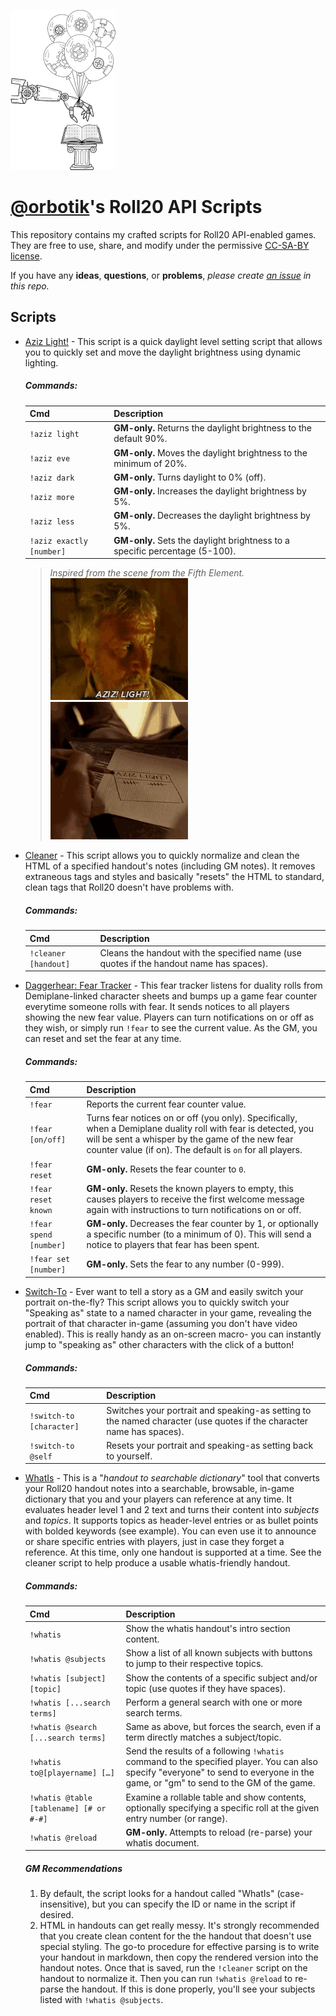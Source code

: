 ![Robotic arm flipping book pages, held up by balloons](.repo/repo.png)
# [@orbotik](https://app.roll20.net/users/12231884/orbotik)'s Roll20 API Scripts
This repository contains my crafted scripts for Roll20 API-enabled games. They are free to use, share, and modify under
the permissive [CC-SA-BY license](LICENSE).

If you have any **ideas**, **questions**, or **problems**, *please create [an issue](https://github.com/orbotik/roll20-scripts/issues) in this repo.*

## Scripts
- [Aziz Light!](aziz-light.js) - This script is a quick daylight level setting script that allows you to quickly set and move the daylight brightness using
  dynamic lighting.     
  ##### Commands:
  | Cmd | Description |
  |:-|:-|
  | `!aziz light` | **GM-only.** Returns the daylight brightness to the default 90%. |
  | `!aziz eve` | **GM-only.** Moves the daylight brightness to the minimum of 20%. |
  | `!aziz dark` | **GM-only.** Turns daylight to 0% (off). |
  | `!aziz more` | **GM-only.** Increases the daylight brightness by 5%. |
  | `!aziz less` | **GM-only.** Decreases the daylight brightness by 5%. |
  | `!aziz exactly [number]` | **GM-only.** Sets the daylight brightness to a specific percentage (5-100). |
  > *Inspired from the scene from the Fifth Element.*    
  > ![Aziz Light!](.repo/aziz-light1.gif) ![Aziz Light Tally](.repo/aziz-light2.gif)
- [Cleaner](cleaner.js) - This script allows you to quickly normalize and clean the HTML of a specified handout's notes (including GM notes). It removes extraneous tags and styles and basically "resets" the HTML to standard, clean tags that Roll20 doesn't have problems with.
  ##### Commands:
  | Cmd | Description |
  |:-|:-|
  | `!cleaner [handout]` | Cleans the handout with the specified name (use quotes if the handout name has spaces). |
- [Daggerhear: Fear Tracker](daggerheart-fear.js) - This fear tracker listens for duality rolls from Demiplane-linked character sheets and bumps up a game fear counter everytime someone rolls with fear. It sends notices to all players showing the new fear value.
  Players can turn notifications on or off as they wish, or simply run `!fear` to see the current value. As the GM, you can reset and set the fear at any time.
  ##### Commands:
  | Cmd | Description |
  |:-|:-|
  | `!fear` | Reports the current fear counter value. |
  | `!fear [on/off]` | Turns fear notices on or off (you only). Specifically, when a Demiplane duality roll with fear is detected, you will be sent a whisper by the game of the new fear counter value (if on). The default is `on` for all players. |
  | `!fear reset` | **GM-only.** Resets the fear counter to `0`. |
  | `!fear reset known` | **GM-only.** Resets the known players to empty, this causes players to receive the first welcome message again with instructions to turn notifications on or off. |
  | `!fear spend [number]` | **GM-only.** Decreases the fear counter by 1, or optionally a specific number (to a minimum of 0). This will send a notice to players that fear has been spent. |
  | `!fear set [number]` | **GM-only.** Sets the fear to any number (0-999). |
- [Switch-To](switch-to.js) - Ever want to tell a story as a GM and easily switch your portrait on-the-fly? This script allows you to quickly switch your "Speaking as" state to a named character in your game, revealing the portrait of that character in-game (assuming you don't have video enabled). This is really handy as an on-screen macro- you can instantly jump to "speaking as" other characters with the click of a button!
  ##### Commands:
  | Cmd | Description |
  |:-|:-|
  | `!switch-to [character]` | Switches your portrait and speaking-as setting to the named character (use quotes if the character name has spaces). |
  | `!switch-to @self` | Resets your portrait and speaking-as setting back to yourself. |
- [WhatIs](whatis/whatis.js) - This is a "*handout to searchable dictionary*" tool that converts your Roll20 handout notes into a searchable, browsable, in-game dictionary that you and your players can reference at any time. It evaluates header level 1 and 2 text and turns their content into *subjects* and *topics*. It supports topics as header-level entries or as bullet points with bolded keywords (see example).
  You can even use it to announce or share specific entries with players, just in case they forget a reference. At this time, only one handout is supported at a time. See the cleaner script to help produce a usable whatis-friendly handout.    
  ##### Commands:
  | Cmd | Description |
  |:-|:-|
  | `!whatis` | Show the whatis handout's intro section content. |
  | `!whatis @subjects` | Show a list of all known subjects with buttons to jump to their respective topics. |
  | `!whatis [subject] [topic]` | Show the contents of a specific subject and/or topic (use quotes if they have spaces). |
  | `!whatis [...search terms]` | Perform a general search with one or more search terms. |
  | `!whatis @search [...search terms]` | Same as above, but forces the search, even if a term directly matches a subject/topic. |
  | `!whatis to@[playername] […]` | Send the results of a following `!whatis` command to the specified player. You can also specify "everyone" to send to everyone in the game, or "gm" to send to the GM of the game. |
  | `!whatis @table [tablename] [# or #-#]` | Examine a rollable table and show contents, optionally specifying a specific roll at the given entry number (or range). |
  | `!whatis @reload` | **GM-only.** Attempts to reload (re-parse) your whatis document. 
  ##### GM Recommendations
  1. By default, the script looks for a handout called "WhatIs" (case-insensitive), but you can specify the ID or name in the script if desired.
  2. HTML in handouts can get really messy. It's strongly recommended that you create clean content for the the handout that doesn't use special styling. The go-to procedure for effective parsing is to write your handout in markdown, then copy the rendered version into the handout notes. Once that is saved, run the `!cleaner` script on the handout to normalize it. Then you can run `!whatis @reload` to re-parse the handout. If this is done properly, you'll see your subjects listed with `!whatis @subjects`.
